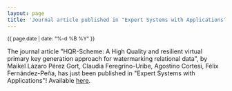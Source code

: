 ```yaml
---
layout: page
title: 'Journal article published in "Expert Systems with Applications"'
---
```


<small>{{ page.date | date: "%-d %B %Y" }}</small>

The journal article "HQR-Scheme: A High Quality and resilient virtual primary key generation approach for watermarking relational data", by Maikel Lázaro Pérez Gort, Claudia Feregrino-Uribe, Agostino Cortesi, Félix Fernández-Peña, has just been published in "Expert Systems with Applications"! Available [here](https://doi.org/10.1016/j.eswa.2019.06.058).
